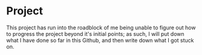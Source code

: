 # Project

This project has run into the roadblock of me being unable to figure out how to progress the project beyond it's initial points; as such, I will put down what I have done so far in this Github, and then write down what I got stuck on.
